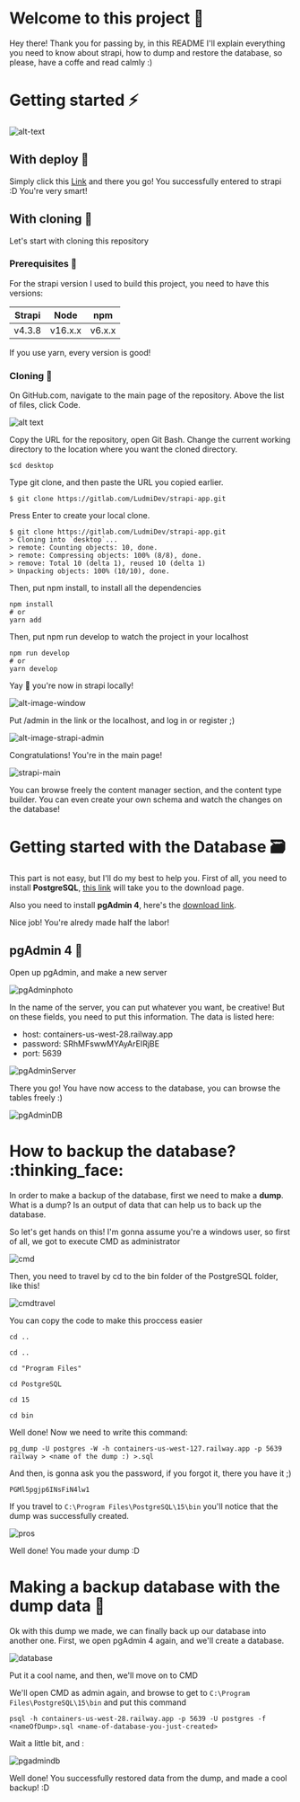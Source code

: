 # Welcome to this project :tada:

Hey there! Thank you for passing by, in this README I'll explain everything you need to know about strapi, how to dump and restore the database, so please, have a coffe and read calmly :) 

# Getting started :zap:
![alt-text](https://repository-images.githubusercontent.com/43441403/97069080-d012-11ea-9317-a871d5105486)

## With deploy :rocket:

Simply click this [Link](https://strapi-app-production-099a.up.railway.app/) and there you go! You successfully entered to strapi :D You're very smart!

## With cloning :busts_in_silhouette:

Let's start with cloning this repository 

### Prerequisites :wrench:
 For the strapi version I used to build this project, you need to have this versions:

| Strapi | Node | npm|
| ------ | ------ |  ------|
|     v4.3.8   |     v16.x.x   |  v6.x.x|

If you use yarn, every version is good!

### Cloning :busts_in_silhouette:
On GitHub.com, navigate to the main page of the repository. Above the list of files, click Code.

![alt text](https://docs.github.com/assets/cb-20363/images/help/repository/code-button.png)

Copy the URL for the repository, open Git Bash. Change the current working directory to the location where you want the cloned directory.

```
$cd desktop

```
Type git clone, and then paste the URL you copied earlier.
```
$ git clone https://gitlab.com/LudmiDev/strapi-app.git

```
Press Enter to create your local clone.

```
$ git clone https://gitlab.com/LudmiDev/strapi-app.git
> Cloning into `desktop`...
> remote: Counting objects: 10, done.
> remote: Compressing objects: 100% (8/8), done.
> remove: Total 10 (delta 1), reused 10 (delta 1)
> Unpacking objects: 100% (10/10), done.
```
Then, put npm install, to install all the dependencies

```
npm install 
# or 
yarn add 
```
Then, put npm run develop to watch the project in your localhost

```
npm run develop
# or
yarn develop
```
Yay :tada: you're now in strapi locally!

![alt-image-window](https://res.cloudinary.com/dweiaqd6l/image/upload/v1674081982/imagen_2023-01-18_194620654_puzjhg.png)

Put /admin in the link or the localhost, and log in or register ;)

![alt-image-strapi-admin](https://res.cloudinary.com/dweiaqd6l/image/upload/v1674082156/imagen_2023-01-18_194914112_jpjxju.png)

Congratulations! You're in the main page!

![strapi-main](https://res.cloudinary.com/dweiaqd6l/image/upload/v1674082248/imagen_2023-01-18_195046488_loveqn.png)

You can browse freely the content manager section, and the content type builder. You can even create your own schema and watch the changes on the database!

# Getting started with the Database :card_file_box:
This part is not easy, but I'll do my best to help you.
First of all, you need to install **PostgreSQL**, [this link](https://www.postgresql.org/download/) will take you to the download page.

Also you need to install **pgAdmin 4**, here's the [download link](https://www.pgadmin.org/download/).

Nice job! You're alredy made half the labor!

## pgAdmin 4 :construction_worker:
Open up pgAdmin, and make a new server

![pgAdminphoto](https://res.cloudinary.com/dweiaqd6l/image/upload/v1674232449/Captura_uzguzv.png)

In the name of the server, you can put whatever you want, be creative! But on these fields, you need to put this information.
The data is listed here:

- host: containers-us-west-28.railway.app
- password: SRhMFswwMYAyArEIRjBE
- port: 5639


![pgAdminServer](https://res.cloudinary.com/dweiaqd6l/image/upload/v1674232681/asasas_cixbwh.png)

There you go! You have now access to the database, you can browse the tables freely :)

![pgAdminDB](https://res.cloudinary.com/dweiaqd6l/image/upload/v1674232875/pasoaps_l4coeq.png)

# How to backup the database? :thinking_face:

In order to make a backup of the database, first we need to make a **dump**. 
What is a dump? Is an output of data that can help us to back up the database. 

So let's get hands on this!
I'm gonna assume you're a windows user, so first of all, we got to execute CMD as administrator

![cmd](https://res.cloudinary.com/dweiaqd6l/image/upload/v1674233752/open-cmd-with-admin-rights_bgmvqy.png)

Then, you need to travel by cd to the bin folder of the PostgreSQL folder, like this!


![cmdtravel](https://res.cloudinary.com/dweiaqd6l/image/upload/v1674233892/assaasassa_hfacme.png)

You can copy the code to make this proccess easier


```
cd ..

cd ..

cd "Program Files"

cd PostgreSQL

cd 15

cd bin
```
Well done! Now we need to write this command: 

```
pg_dump -U postgres -W -h containers-us-west-127.railway.app -p 5639 railway > <name of the dump :) >.sql

```
And then, is gonna ask you the password, if you forgot it, there you have it ;)
```
PGMl5pgjp6INsFiN4lw1

```

If you travel to 
```C:\Program Files\PostgreSQL\15\bin```
you'll notice that the dump was successfully created.

![pros](https://res.cloudinary.com/dweiaqd6l/image/upload/v1674234433/assasssss_jl2djn.png)

Well done! You made your dump :D

# Making a backup database with the dump data :hammer:

Ok with this dump we made, we can finally back up our database into another one.
First, we open pgAdmin 4 again, and we'll create a database.

![database](https://res.cloudinary.com/dweiaqd6l/image/upload/v1674234797/asasassdffgg_vwoant.png)

Put it a cool name, and then, we'll move on to CMD

We'll open CMD as admin again, and browse to get to ```C:\Program Files\PostgreSQL\15\bin```
and put this command

```
psql -h containers-us-west-28.railway.app -p 5639 -U postgres -f <nameOfDump>.sql <name-of-database-you-just-created>
```
Wait a little bit, and :

![pgadmindb](https://res.cloudinary.com/dweiaqd6l/image/upload/v1674235017/nice_done_gw0vqh.png)

Well done! You successfully restored data from the dump, and made a cool backup! :D



